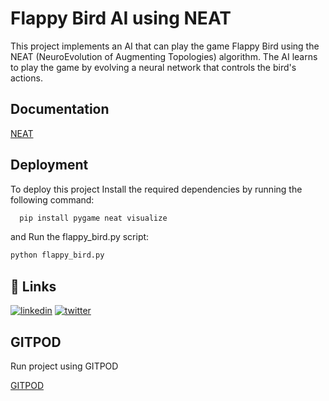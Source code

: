 
# Flappy Bird AI using NEAT

This project implements an AI that can play the game Flappy Bird using the NEAT (NeuroEvolution of Augmenting Topologies) algorithm. The AI learns to play the game by evolving a neural network that controls the bird's actions.


## Documentation

[NEAT](https://towardsdatascience.com/neat-an-awesome-approach-to-neuroevolution-3eca5cc7930f)


## Deployment

To deploy this project Install the required dependencies by running the following command:

```bash
  pip install pygame neat visualize
```
and Run the flappy_bird.py script:
```bash
python flappy_bird.py
```
## 🔗 Links

[![linkedin](https://img.shields.io/badge/linkedin-0A66C2?style=for-the-badge&logo=linkedin&logoColor=white)](https://www.linkedin.com/in/aayush-aaryan-4a8811277/)
[![twitter](https://img.shields.io/badge/twitter-1DA1F2?style=for-the-badge&logo=twitter&logoColor=white)](https://twitter.com/ayush0_0aryan)


## GITPOD

Run project using GITPOD


  [GITPOD](https://gitpod.io/new/#https://github.com/aayushhhhh/NNBIRD/blob/main/.gitpod.yml)



